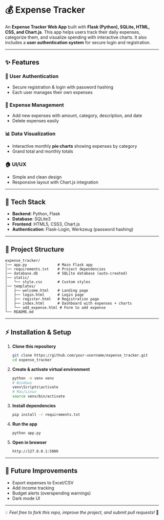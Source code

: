 # 💰 Expense Tracker

An **Expense Tracker Web App** built with **Flask (Python), SQLite, HTML, CSS, and Chart.js**.
This app helps users track their daily expenses, categorize them, and visualize spending with interactive charts.
It also includes a **user authentication system** for secure login and registration.

---

## ✨ Features

### 🔑 User Authentication

* Secure registration & login with password hashing
* Each user manages their own expenses

### 📝 Expense Management

* Add new expenses with amount, category, description, and date
* Delete expenses easily

### 📊 Data Visualization

* Interactive monthly **pie charts** showing expenses by category
* Grand total and monthly totals

### 🏠 UI/UX

* Simple and clean design
* Responsive layout with Chart.js integration

---

## 🚀 Tech Stack

* **Backend**: Python, Flask
* **Database**: SQLite3
* **Frontend**: HTML5, CSS3, Chart.js
* **Authentication**: Flask-Login, Werkzeug (password hashing)

---

## 📂 Project Structure

```
expense_tracker/
│── app.py              # Main Flask app
│── requirements.txt    # Project dependencies
│── database.db         # SQLite database (auto-created)
│── static/
│   └── style.css       # Custom styles
│── templates/
│   ├── welcome.html    # Landing page
│   ├── login.html      # Login page
│   ├── register.html   # Registration page
│   ├── index.html      # Dashboard with expenses + charts
│   └── add_expense.html # Form to add expense
└── README.md
```

---

## ⚡ Installation & Setup

1. **Clone this repository**

   ```bash
   git clone https://github.com/your-username/expense_tracker.git
   cd expense_tracker
   ```

2. **Create & activate virtual environment**

   ```bash
   python -m venv venv
   # Windows
   venv\Scripts\activate
   # Mac/Linux
   source venv/bin/activate
   ```

3. **Install dependencies**

   ```bash
   pip install -r requirements.txt
   ```

4. **Run the app**

   ```bash
   python app.py
   ```

5. **Open in browser**

   ```
   http://127.0.0.1:5000
   ```

---

## 📌 Future Improvements

* Export expenses to Excel/CSV
* Add income tracking
* Budget alerts (overspending warnings)
* Dark mode UI

---

💡 *Feel free to fork this repo, improve the project, and submit pull requests!* 🚀
